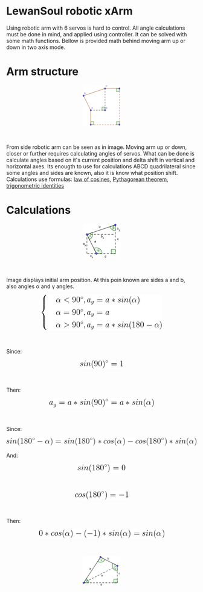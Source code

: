 # LewanSoul robotic xArm

Using robotic arm with 6 servos is hard to control. All angle calculations must be done in mind, and applied using controller. It can be solved with some math functions. Bellow is provided math behind moving arm up or down in two axis mode.

# Arm structure

<p align="center">
  <img src="./docs/images/shape_1.png" width="20%" height="20%">
</p>
<br/>

From side robotic arm can be seen as in image. Moving arm up or down, closer or further requires calculating angles of servos. What can be done is calculate angles based on it's current position and delta shift in vertical and horizontal axes. Its enougth to use for calculations ABCD quadrilateral since some angles and sides are known, also it is know what position shift. Calculations use formulas: [law of cosines](https://en.wikipedia.org/wiki/Law_of_cosines), [Pythagorean theorem](https://en.wikipedia.org/wiki/Pythagorean_theorem), [trigonometric identities](https://en.wikipedia.org/wiki/List_of_trigonometric_identities)

# Calculations

<p align="center">
  <img src="./docs/images/shape_2.png" width="20%" height="20%">
</p>
<br/>

Image displays initial arm position. At this poin known are sides a and b, also angles α and γ angles.

<p align="center">
  <img src="./docs/images/function_a.png">
</p>
<br/>

Since:
<p align="center">
  <img src="./docs/images/function_b.png">
</p>
<br/>

Then:
<p align="center">
  <img src="./docs/images/function_c.png">
</p>
<br/>

Since:
<p align="center">
  <img src="./docs/images/function_d.png">
</p>

And:
<br/>
<p align="center">
  <img src="./docs/images/function_e.png">
</p>
<br/>
<p align="center">
  <img src="./docs/images/function_f.png">
</p>
<br/>

Then:
<p align="center">
  <img src="./docs/images/function_g.png">
</p>
<br/>



<p align="center">
  <img src="./docs/images/shape_3.png" width="20%" height="20%">
</p>
<br/>
